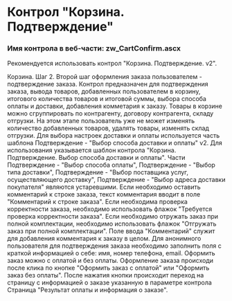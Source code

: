 ﻿---
description: 2.4.11.1
---
# Контрол "Корзина. Подтверждение"
### Имя контрола в веб-части: zw_CartConfirm.ascx
Рекомендуется использовать контрол "Корзина. Подтверждение. v2".

Корзина. Шаг 2.
Второй шаг оформления заказа пользователем - подтверждение заказа.
Контрол предназначен для подтверждения заказа, вывода товаров, добавленных пользователем в корзину, итогового количества товаров и итоговой суммы, выбора способа оплаты и доставки, добавления комметария к заказу. 
Товары в корзине можно сгруппировать по контрагенту, договору контрагента, складу отгрузки. 
На этом этапе пользователь уже не может изменять количество добавленных товаров, удалять товары, изменять склад отгрузки.
Для выбора настроек доставки и оплаты используется часть шаблона Подтверждение - "Выбор способа доставки и оплаты" v2. Для использования указывается шаблон контрола "Корзина. Подтверждение. Выбор способа доставки и оплаты". 
Части Подтверждение - "Выбор способа оплаты", Подтверждение - "Выбор типа доставки", Подтверждение - "Выбор поставщика услуг, осуществляющего доставку", Подтверждение - "Выбор адреса доставки покупателя" являются устаревшими.
Если необходимо оставить комментарий к строке заказа, текст комментария вводит в поле "Комментарий к строке заказа".
Если необходима проверка корректности заказа, необходимо использовать флажок "Требуется проверка корректности заказа".
Если необходимо отружать заказ при полной комплектации, необходимо использовать флажок "Отгружать заказ при полной комплектации".
Поле ввода "Комментарий" служит для добавления комментария к заказу в целом. 
Для анонимного пользователя для подтверждения заказа необходимо заполнить поля с краткой информацией о себе: имя, номер телефона, email.
Оформить заказ можно с оплатой и без оплаты. Оформление заказа происходи после клика по кнопке "Оформить заказ с оплатой" или "Оформить заказ без оплаты".
После нажатия кнопки происходит переход на страницу с информацией о заказе указанную в параметре контрола Страница "Результат оплаты и информация о заказе". 
